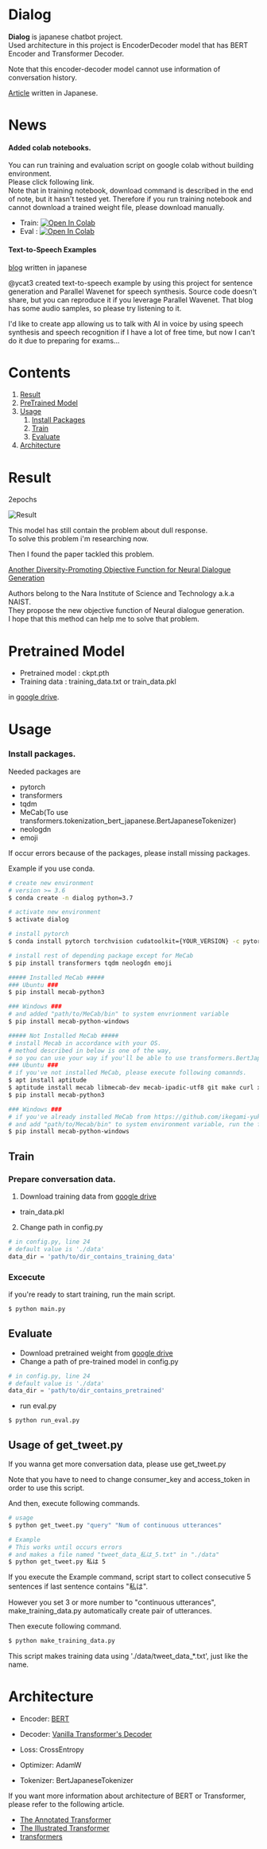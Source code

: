 # Dialog
**Dialog** is japanese chatbot project.  
Used architecture in this project is EncoderDecoder model that has BERT Encoder and Transformer Decoder.

Note that this encoder-decoder model cannot use information of conversation history.  

[Article](https://qiita.com/reppy4620/items/e4305f22cd8f6962e00a) written in Japanese.

# News
#### Added colab notebooks.  
You can run training and evaluation script on google colab without building environment.  
Please click following link.  
Note that in training notebook, download command is described in the end of note, but it hasn't tested yet.
Therefore if you run training notebook and cannot download a trained weight file, please download manually.

- Train: [![Open In Colab](https://colab.research.google.com/assets/colab-badge.svg)](https://colab.research.google.com/github/reppy4620/Dialog/blob/master/notebooks/Dialog_Training.ipynb)
- Eval : [![Open In Colab](https://colab.research.google.com/assets/colab-badge.svg)](https://colab.research.google.com/github/reppy4620/Dialog/blob/master/notebooks/Dialog_Evaluation.ipynb)

#### Text-to-Speech Examples
[blog](https://jweb.asia/26-it/ai/51-bert-chatbot.html) written in japanese

@ycat3 created text-to-speech example by using this project for sentence generation and Parallel Wavenet for speech synthesis.
Source code doesn't share, but you can reproduce it if you leverage Parallel Wavenet.
That blog has some audio samples, so please try listening to it.

I'd like to create app allowing us to talk with AI in voice by using speech synthesis and speech recognition if I have a lot of free time, but now I can't do it due to preparing for exams...

# Contents
1. [Result](#result)
2. [PreTrained Model](#pretrained-model)
2. [Usage](#usage)
    1. [Install Packages](#install-packages)
    2. [Train](#train)
    3. [Evaluate](#evaluate)
3. [Architecture](#architecture)

# Result
2epochs

![Result](./result/result.png)

This model has still contain the problem about dull response.  
To solve this problem i'm researching now.  

Then I found the paper tackled this problem.

[Another Diversity-Promoting Objective Function for Neural Dialogue Generation](https://arxiv.org/abs/1811.08100)

Authors belong to the Nara Institute of Science and Technology a.k.a NAIST.  
They propose the new objective function of Neural dialogue generation.  
I hope that this method can help me to solve that problem.

# Pretrained Model
- Pretrained model : ckpt.pth
- Training data : training_data.txt or train_data.pkl

in [google drive](https://drive.google.com/open?id=1wYrUQHb4Wg2T8ZvCleIBcGu7PTaFw6VO).

# Usage
### Install packages.
Needed packages are

- pytorch
- transformers
- tqdm
- MeCab(To use transformers.tokenization_bert_japanese.BertJapaneseTokenizer)
- neologdn
- emoji

If occur errors because of the packages, please install missing packages.

Example if you use conda.

```bash
# create new environment
# version >= 3.6
$ conda create -n dialog python=3.7

# activate new environment
$ activate dialog

# install pytorch
$ conda install pytorch torchvision cudatoolkit={YOUR_VERSION} -c pytorch

# install rest of depending package except for MeCab
$ pip install transformers tqdm neologdn emoji

##### Installed MeCab #####
### Ubuntu ###
$ pip install mecab-python3

### Windows ###
# and added "path/to/MeCab/bin" to system envrionment variable
$ pip install mecab-python-windows

##### Not Installed MeCab #####
# install Mecab in accordance with your OS.
# method described in below is one of the way,
# so you can use your way if you'll be able to use transformers.BertJapaneseTokenizer.
### Ubuntu ###
# if you've not installed MeCab, please execute following comannds.
$ apt install aptitude
$ aptitude install mecab libmecab-dev mecab-ipadic-utf8 git make curl xz-utils file -y
$ pip install mecab-python3

### Windows ###
# if you've already installed MeCab from https://github.com/ikegami-yukino/mecab/releases/tag/v0.996
# and add "path/to/Mecab/bin" to system environment variable, run the following command.
$ pip install mecab-python-windows
```

## Train

### Prepare conversation data.
1. Download training data from [google drive](https://drive.google.com/open?id=1wYrUQHb4Wg2T8ZvCleIBcGu7PTaFw6VO)  
- train_data.pkl

2. Change path in config.py
```python
# in config.py, line 24
# default value is './data'
data_dir = 'path/to/dir_contains_training_data'
```

### Excecute
if you're ready to start training, run the main script.
```bash
$ python main.py
```

## Evaluate
-  Download pretrained weight from [google drive](https://drive.google.com/open?id=1wYrUQHb4Wg2T8ZvCleIBcGu7PTaFw6VO)
-  Change a path of pre-trained model in config.py
```python
# in config.py, line 24
# default value is './data'
data_dir = 'path/to/dir_contains_pretrained'
```
- run eval.py
```shell script
$ python run_eval.py
```


## Usage of get_tweet.py
If you wanna get more conversation data, please use get_tweet.py

Note that you have to need to change consumer_key and access_token
in order to use this script.

And then, execute following commands.
```bash
# usage
$ python get_tweet.py "query" "Num of continuous utterances"

# Example
# This works until occurs errors 
# and makes a file named "tweet_data_私は_5.txt" in "./data"
$ python get_tweet.py 私は 5
```
If you execute the Example command, script start to collect consecutive 5 sentences if last sentence contains "私は".

However you set 3 or more number to "continuous utterances", make_training_data.py automatically create pair of utterances.

Then execute following command.
```bash
$ python make_training_data.py
```
This script makes training data using './data/tweet_data_*.txt', just like the name.


# Architecture
- Encoder: [BERT](https://arxiv.org/abs/1810.04805)  
- Decoder: [Vanilla Transformer's Decoder](https://arxiv.org/abs/1706.03762)

- Loss: CrossEntropy
- Optimizer: AdamW

- Tokenizer: BertJapaneseTokenizer


If you want more information about architecture of BERT or Transformer, please refer to the following article.

- [The Annotated Transformer](http://nlp.seas.harvard.edu/2018/04/03/attention.html)
- [The Illustrated Transformer](http://jalammar.github.io/illustrated-transformer/)
- [transformers](https://github.com/huggingface/transformers)
